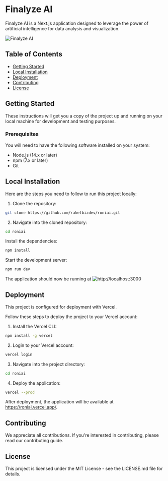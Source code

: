 # Finalyze AI

Finalyze AI is a Next.js application designed to leverage the power of artificial intelligence for data analysis and visualization.

![Finalyze AI](https://raw.githubusercontent.com/raketbizdev/roniai/main/public/images/logo.png)

## Table of Contents

- [Getting Started](#getting-started)
- [Local Installation](#local-installation)
- [Deployment](#deployment)
- [Contributing](#contributing)
- [License](#license)

## Getting Started

These instructions will get you a copy of the project up and running on your local machine for development and testing purposes.

### Prerequisites

You will need to have the following software installed on your system:

- Node.js (14.x or later)
- npm (7.x or later)
- Git

## Local Installation

Here are the steps you need to follow to run this project locally:

1. Clone the repository:

```bash
git clone https://github.com/raketbizdev/roniai.git
```

2. Navigate into the cloned repository:

```bash
cd roniai
```

Install the dependencies:

```bash
npm install
```

Start the development server:

```bash
npm run dev
```

The application should now be running at ![http://localhost:3000](http://localhost:3000)

## Deployment

This project is configured for deployment with Vercel.

Follow these steps to deploy the project to your Vercel account:

1. Install the Vercel CLI:

```bash
npm install -g vercel
```

2. Login to your Vercel account:

```bash
vercel login
```

3. Navigate into the project directory:

```bash
cd roniai
```

4. Deploy the application:

```bash
vercel --prod
```

After deployment, the application will be available at https://roniai.vercel.app/.

## Contributing

We appreciate all contributions. If you're interested in contributing, please read our contributing guide.

## License

This project is licensed under the MIT License - see the LICENSE.md file for details.
